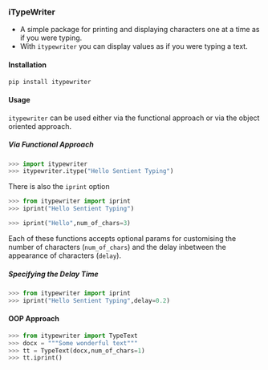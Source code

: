 ### iTypeWriter
+ A simple package for printing and displaying characters one at a time as if you were typing.
+ With `itypewriter` you can display values as if you were typing a text.


#### Installation
```bash
pip install itypewriter
```

#### Usage
`itypewriter` can be used either via the functional approach or via the object oriented approach.

##### Via Functional Approach
```python
>>> import itypewriter
>>> itypewriter.itype("Hello Sentient Typing")

```

There is also the `iprint` option
```python
>>> from itypewriter import iprint
>>> iprint("Hello Sentient Typing")

>>> iprint("Hello",num_of_chars=3)
```

Each of these functions accepts optional params for customising the number of characters (`num_of_chars`)
and the delay inbetween the appearance of characters (`delay`).

##### Specifying the Delay Time

```python
>>> from itypewriter import iprint
>>> iprint("Hello Sentient Typing",delay=0.2)
```

#### OOP Approach
```python
>>> from itypewriter import TypeText
>>> docx = """Some wonderful text"""
>>> tt = TypeText(docx,num_of_chars=1)
>>> tt.iprint()
```
